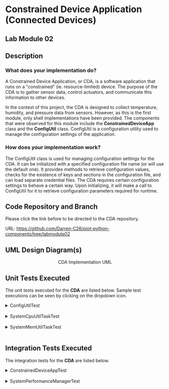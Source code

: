 # Constrained Device Application (Connected Devices)

## Lab Module 02

## Description

### What does your implementation do?
A Constrained Device Application, or CDA, is a software application that runs on a "constrained" (ie. resource-limited) device. The purpose of the CDA is to gather sensor data, control actuators, and communicate this information to other devices.

In the context of this project, the CDA is designed to collect temperature, humidity, and pressure data from sensors. However, as this is the first module, only shell implementations have been provided. The components that were observed for this module include the <b>ConstrainedDeviceApp</b> class and the <b>ConfigUtil</b> class. ConfigUtil is a configuration utility used to manage the configuration settings of the application.

### How does your implementation work?

The ConfigUtil class is used for managing configuration settings for the CDA. It can be initialized with a specified configuration file name (or will use the default one). It provides methods to retrieve configuration values, checks for the existence of keys and sections in the configuration file, and can load separate credential files. The CDA requires certain configuration settings to behave a certain way. Upon initializing, it will make a call to ConfigUtil for it to retrieve configuration parameters required for runtime.

## Code Repository and Branch
Please click the link before to be directed to the CDA repository.

URL: https://github.com/Darren-C26/piot-python-components/tree/labmodule02

## UML Design Diagram(s)

<p style="text-align: center;">CDA Implementation UML</p>

## Unit Tests Executed
The unit tests executed for the <b>CDA</b> are listed below. Sample test executions can be seen by clicking on the dropdown icon.

<details close>
<summary>ConfigUtilTest</summary>

```
Finding files... done.
Importing test modules ... done.

2023-09-22 20:42:58,167:ConfigUtilTest:INFO:Testing ConfigUtil class...
2023-09-22 20:42:58,168:ConfigUtil:INFO:Loading config: ./ValidTestConfig.props
2023-09-22 20:42:58,178:ConfigUtil:DEBUG:Config: ['Mqtt.GatewayService', 'Coap.GatewayService', 'ConstrainedDevice']
2023-09-22 20:42:58,178:ConfigUtil:INFO:Created instance of ConfigUtil: <programmingtheiot.common.ConfigUtil.ConfigUtil object at 0x000002EA46358DC0>
----------------------------------------------------------------------
Ran 8 tests in 0.012s

OK (skipped=1)
```
</details>

<br>

<details close>
<summary>SystemCpuUtilTaskTest</summary>

```
Finding files... done.
Importing test modules ... done.

2023-09-22 21:27:45,167:SystemCpuUtilTaskTest:INFO:Testing SystemCpuUtilTask class...
2023-09-22 21:27:45,167:SystemCpuUtilTaskTest:INFO:CPU utilization: 0.0
----------------------------------------------------------------------
Ran 1 test in 0.001s

OK
```
</details>
<br>

<details close>
<summary>SystemMemUtilTaskTest</summary>

```
Finding files... done.
Importing test modules ... done.

2023-09-22 21:33:36,855:SystemMemUtilTaskTest:INFO:Testing SystemMemUtilTask class...
2023-09-22 21:33:36,863:SystemMemUtilTaskTest:INFO:Virtual memory utilization: 92.4
----------------------------------------------------------------------
Ran 1 test in 0.008s

OK
```
</details>

<br>

## Integration Tests Executed
The integration tests for the <b>CDA</b> are listed below.

<details close>
<summary>ConstrainedDeviceAppTest</summary>

```
Finding files... done.
Importing test modules ... done.

2023-09-22 20:44:04,019:root:INFO:Testing ConstrainedDeviceApp class...
2023-09-22 20:44:04,019:root:INFO:Initializing CDA...
2023-09-22 20:44:04,019:root:INFO:Loading config: ../../../../../../../config/PiotConfig.props
2023-09-22 20:44:04,027:root:DEBUG:Config: ['Mqtt.GatewayService', 'Coap.GatewayService', 'ConstrainedDevice']
2023-09-22 20:44:04,028:root:INFO:Created instance of ConfigUtil: <programmingtheiot.common.ConfigUtil.ConfigUtil object at 0x000001EED861A380>
2023-09-22 20:44:04,028:tzlocal:DEBUG:Looking up time zone info from registry
2023-09-22 20:44:04,053:apscheduler.scheduler:INFO:Adding job tentatively -- it will be properly scheduled when the scheduler starts
2023-09-22 20:44:04,054:root:INFO:Starting CDA...
2023-09-22 20:44:04,054:root:INFO:Starting SystemPerformanceManager...
2023-09-22 20:44:04,056:apscheduler.scheduler:INFO:Added job "SystemPerformanceManager.handleTelemetry" to job store "default"
2023-09-22 20:44:04,056:apscheduler.scheduler:INFO:Scheduler started
2023-09-22 20:44:04,057:apscheduler.scheduler:DEBUG:Looking for jobs to run
2023-09-22 20:44:04,057:apscheduler.scheduler:DEBUG:Next wakeup is due at 2023-09-22 20:44:09.053672-04:00 (in 4.995731 seconds)
2023-09-22 20:44:04,057:root:INFO:Started SystemPerformanceManager.
2023-09-22 20:44:04,057:root:INFO:CDA started.
2023-09-22 20:44:04,057:root:INFO:CDA stopping...
2023-09-22 20:44:04,057:root:INFO:Stopping SystemPerformanceManager...
2023-09-22 20:44:04,057:apscheduler.scheduler:INFO:Scheduler has been shut down
2023-09-22 20:44:04,058:apscheduler.scheduler:DEBUG:Looking for jobs to run
2023-09-22 20:44:04,058:apscheduler.scheduler:DEBUG:No jobs; waiting until a job is added
2023-09-22 20:44:04,058:root:INFO:Stopped SystemPerformanceManager.
2023-09-22 20:44:04,058:root:INFO:CDA stopped with exit code 0.
----------------------------------------------------------------------
Ran 1 test in 0.039s

OK
```

</details>
<br>

<details close>
<summary>SystemPerformanceManagerTest</summary>

```
Finding files... done.
Importing test modules ... done.

2023-09-22 21:22:00,333:SystemPerformanceManagerTest:INFO:Testing SystemPerformanceManager class...
2023-09-22 21:22:00,333:ConfigUtil:INFO:Loading config: ../../../../../../../config/PiotConfig.props
2023-09-22 21:22:00,334:ConfigUtil:DEBUG:Config: ['Mqtt.GatewayService', 'Coap.GatewayService', 'ConstrainedDevice']
2023-09-22 21:22:00,334:ConfigUtil:INFO:Created instance of ConfigUtil: <programmingtheiot.common.ConfigUtil.ConfigUtil object at 0x00000232D455B880>
2023-09-22 21:22:00,334:win32:DEBUG:Looking up time zone info from registry
2023-09-22 21:22:00,343:base:INFO:Adding job tentatively -- it will be properly scheduled when the scheduler starts
2023-09-22 21:22:00,343:SystemPerformanceManager:INFO:Starting SystemPerformanceManager...
2023-09-22 21:22:00,345:base:INFO:Added job "SystemPerformanceManager.handleTelemetry" to job store "default"
2023-09-22 21:22:00,345:base:INFO:Scheduler started
2023-09-22 21:22:00,345:base:DEBUG:Looking for jobs to run
2023-09-22 21:22:00,346:SystemPerformanceManager:INFO:Started SystemPerformanceManager.
2023-09-22 21:22:00,346:base:DEBUG:Next wakeup is due at 2023-09-22 21:22:05.343262-04:00 (in 4.996998 seconds)
2023-09-22 21:22:05,357:base:DEBUG:Looking for jobs to run
2023-09-22 21:22:05,358:base:INFO:Running job "SystemPerformanceManager.handleTelemetry (trigger: interval[0:00:05], next run at: 2023-09-22 21:22:05 EDT)" (scheduled at 2023-09-22 21:22:05.343262-04:00)
2023-09-22 21:22:05,359:SystemPerformanceManager:DEBUG:CPU utilization is 14.6 percent, and memory utilization is None percent.
2023-09-22 21:22:05,359:base:INFO:Job "SystemPerformanceManager.handleTelemetry (trigger: interval[0:00:05], next run at: 2023-09-22 21:22:05 EDT)" executed successfully
2023-09-22 21:22:05,360:base:DEBUG:Next wakeup is due at 2023-09-22 21:22:10.343262-04:00 (in 4.982601 seconds)
2023-09-22 21:22:06,349:SystemPerformanceManager:INFO:Stopping SystemPerformanceManager...
2023-09-22 21:22:06,350:base:INFO:Scheduler has been shut down
2023-09-22 21:22:06,350:base:DEBUG:Looking for jobs to run
2023-09-22 21:22:06,350:base:DEBUG:No jobs; waiting until a job is added
2023-09-22 21:22:06,350:SystemPerformanceManager:INFO:Stopped SystemPerformanceManager.
----------------------------------------------------------------------
Ran 1 test in 6.018s

OK
```

</details>